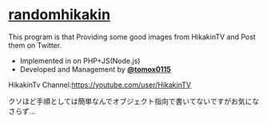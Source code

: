 # [randomhikakin](https://twitter.com/randomhikakin)
This program is that Providing some good images from HikakinTV and Post them on Twitter.

- Implemented in on PHP+JS(Node.js)
- Developed and Management by **[@tomox0115](https://twitter.com/tomox0115)**

HikakinTv Channel:https://youtube.com/user/HikakinTV

クソほど手順としては簡単なんでオブジェクト指向で書いてないですがお気になさらず…
